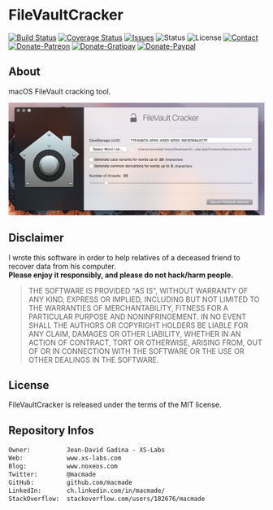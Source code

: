 FileVaultCracker
================

[![Build Status](https://img.shields.io/travis/macmade/FileVaultCracker.svg?branch=master&style=flat)](https://travis-ci.org/macmade/FileVaultCracker)
[![Coverage Status](https://img.shields.io/coveralls/macmade/FileVaultCracker.svg?branch=master&style=flat)](https://coveralls.io/r/macmade/FileVaultCracker?branch=master)
[![Issues](http://img.shields.io/github/issues/macmade/FileVaultCracker.svg?style=flat)](https://github.com/macmade/FileVaultCracker/issues)
![Status](https://img.shields.io/badge/status-active-brightgreen.svg?style=flat)
![License](https://img.shields.io/badge/license-mit-brightgreen.svg?style=flat)
[![Contact](https://img.shields.io/badge/contact-@macmade-blue.svg?style=flat)](https://twitter.com/macmade)  
[![Donate-Patreon](https://img.shields.io/badge/donate-patreon-yellow.svg?style=flat)](https://patreon.com/macmade)
[![Donate-Gratipay](https://img.shields.io/badge/donate-gratipay-yellow.svg?style=flat)](https://www.gratipay.com/macmade)
[![Donate-Paypal](https://img.shields.io/badge/donate-paypal-yellow.svg?style=flat)](https://paypal.me/xslabs)

About
-----

macOS FileVault cracking tool.

![Cracker](Assets/Cracker.png "Cracker")

Disclaimer
----------

I wrote this software in order to help relatives of a deceased friend to recover data from his computer.  
**Please enjoy it responsibly, and please do not hack/harm people.**  

>  THE SOFTWARE IS PROVIDED "AS IS", WITHOUT WARRANTY OF ANY KIND, EXPRESS OR
> IMPLIED, INCLUDING BUT NOT LIMITED TO THE WARRANTIES OF MERCHANTABILITY,
> FITNESS FOR A PARTICULAR PURPOSE AND NONINFRINGEMENT. IN NO EVENT SHALL THE
> AUTHORS OR COPYRIGHT HOLDERS BE LIABLE FOR ANY CLAIM, DAMAGES OR OTHER
> LIABILITY, WHETHER IN AN ACTION OF CONTRACT, TORT OR OTHERWISE, ARISING FROM,
> OUT OF OR IN CONNECTION WITH THE SOFTWARE OR THE USE OR OTHER DEALINGS IN
> THE SOFTWARE.

License
-------

FileVaultCracker is released under the terms of the MIT license.

Repository Infos
----------------

    Owner:          Jean-David Gadina - XS-Labs
    Web:            www.xs-labs.com
    Blog:           www.noxeos.com
    Twitter:        @macmade
    GitHub:         github.com/macmade
    LinkedIn:       ch.linkedin.com/in/macmade/
    StackOverflow:  stackoverflow.com/users/182676/macmade
